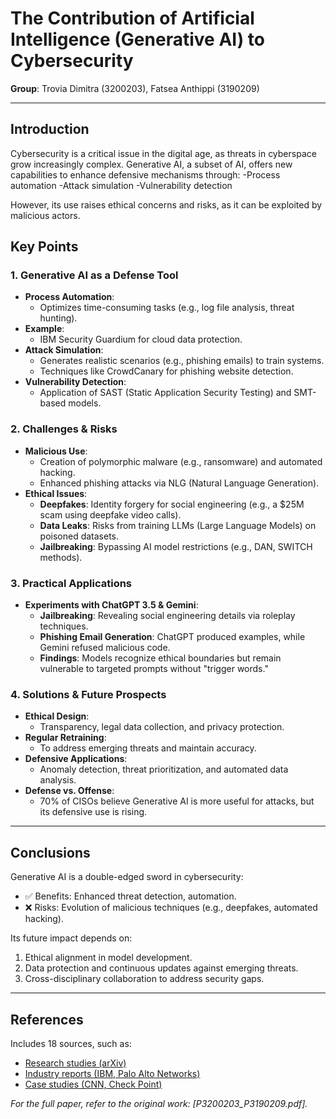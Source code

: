 # The Contribution of Artificial Intelligence (Generative AI) to Cybersecurity
**Group**: Trovia Dimitra (3200203), Fatsea Anthippi (3190209)

---

## Introduction
Cybersecurity is a critical issue in the digital age, as threats in cyberspace grow increasingly complex. Generative AI, a subset of AI, offers new capabilities to enhance defensive mechanisms through:
-Process automation
-Attack simulation
-Vulnerability detection

However, its use raises ethical concerns and risks, as it can be exploited by malicious actors.

## Key Points

### 1. Generative AI as a Defense Tool
- **Process Automation**: 
  - Optimizes time-consuming tasks (e.g., log file analysis, threat hunting).
- **Example**: 
  - IBM Security Guardium for cloud data protection.
- **Attack Simulation**:
  - Generates realistic scenarios (e.g., phishing emails) to train systems.
  - Techniques like CrowdCanary for phishing website detection.
- **Vulnerability Detection**:
  - Application of SAST (Static Application Security Testing) and SMT-based models.

### 2. Challenges & Risks
- **Malicious Use**:
  - Creation of polymorphic malware (e.g., ransomware) and automated hacking.
  - Enhanced phishing attacks via NLG (Natural Language Generation).
- **Ethical Issues**:
  - **Deepfakes**: Identity forgery for social engineering (e.g., a $25M scam using deepfake video calls).
  - **Data Leaks**: Risks from training LLMs (Large Language Models) on poisoned datasets.
  - **Jailbreaking**: Bypassing AI model restrictions (e.g., DAN, SWITCH methods).

### 3. Practical Applications
- **Experiments with ChatGPT 3.5 & Gemini**:
  - **Jailbreaking**: Revealing social engineering details via roleplay techniques.
  - **Phishing Email Generation**: ChatGPT produced examples, while Gemini refused malicious code.
  - **Findings**: Models recognize ethical boundaries but remain vulnerable to targeted prompts without "trigger words."

### 4. Solutions & Future Prospects
- **Ethical Design**:
  - Transparency, legal data collection, and privacy protection.
- **Regular Retraining**:
  - To address emerging threats and maintain accuracy.
- **Defensive Applications**:
  - Anomaly detection, threat prioritization, and automated data analysis.
- **Defense vs. Offense**:
  - 70% of CISOs believe Generative AI is more useful for attacks, but its defensive use is rising.

---

## Conclusions
Generative AI is a double-edged sword in cybersecurity:
- ✅ Benefits: Enhanced threat detection, automation.
- ❌ Risks: Evolution of malicious techniques (e.g., deepfakes, automated hacking).

Its future impact depends on:
1. Ethical alignment in model development.
2. Data protection and continuous updates against emerging threats.
3. Cross-disciplinary collaboration to address security gaps.
   
---

## References
Includes 18 sources, such as:
- [Research studies (arXiv)](https://arxiv.org/)
- [Industry reports (IBM, Palo Alto Networks)](https://www.ibm.com/)
- [Case studies (CNN, Check Point)](https://edition.cnn.com/)

*For the full paper, refer to the original work: [P3200203_P3190209.pdf].*
